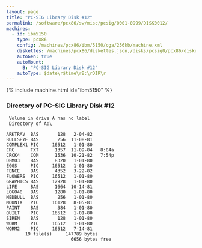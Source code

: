 ```yaml
---
layout: page
title: "PC-SIG Library Disk #12"
permalink: /software/pcx86/sw/misc/pcsig/0001-0999/DISK0012/
machines:
  - id: ibm5150
    type: pcx86
    config: /machines/pcx86/ibm/5150/cga/256kb/machine.xml
    diskettes: /machines/pcx86/diskettes.json,/disks/pcsig0/pcx86/diskettes.json
    autoGen: true
    autoMount:
      B: "PC-SIG Library Disk #12"
    autoType: $date\r$time\rB:\rDIR\r
---
```


{% include machine.html id="ibm5150" %}

### Directory of PC-SIG Library Disk #12

     Volume in drive A has no label
     Directory of A:\

    ARKTRAV  BAS       128   2-04-82
    BULLSEYE BAS       256  11-08-81
    COMPLEX1 PIC     16512   1-01-80
    CRC      TXT      1357  11-09-84   8:04a
    CRCK4    COM      1536  10-21-82   7:54p
    DEMO3    BAS      8320   1-01-80
    EGGS     PIC     16512   1-01-80
    FENCE    BAS      4352   3-22-82
    FLOWERS  PIC     16512   1-01-80
    GRAPHICS BAS     12928   1-01-80
    LIFE     BAS      1664  10-14-81
    LOGO40   BAS      1280   1-01-80
    MEDBULL  BAS       256   1-01-80
    MOUNTX   PIC     16128   8-05-81
    PAINT    BAS       384   1-01-80
    QUILT    PIC     16512   1-01-80
    SIREN    BAS       128   1-01-80
    WORM     PIC     16512   1-01-80
    WORM2    PIC     16512   7-14-81
           19 file(s)     147789 bytes
                            6656 bytes free
